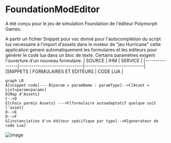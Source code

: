 # FoundationModEditor
A été conçu pour le jeu de simulation Foundation de l'éditeur Polymorph Games.

A partir un fichier Snippet pour vsc donné pour l'autocomplétion du script lua necessaire à l'import d'assets
dans le moteur de "jeu Hurricane" cette application genere automatiquement les formulaires et les éditeurs pour générer
le code lua dans un bloc de texte.
Certains paramètres exigent l'ouverture d'un nouveau formulaire.
|     SOURCE     |           IHM                 |      SERVICE                |
|----------------|-------------------------------|-----------------------------|
|SNIPPETS        |   FORMULAIRES ET EDITEURS     | CODE LUA                    |


```mermaid
graph LR
A[snippet code]--- B[param = paramName : paramType]-->C[Asset = List<param>params]
D[Map d'Assets]
C-->D
E{choix parmis Assets} --->F[formulaire autoadaptatif quelque soit l'asset]
D-->E
D-->F
G[instanciation d'un éditeur spécifique par type]-->H[generateur de code Lua]
```


![image](https://user-images.githubusercontent.com/47913777/178121168-bdcaf358-56ed-4a5c-8891-08d34c1be565.png)
